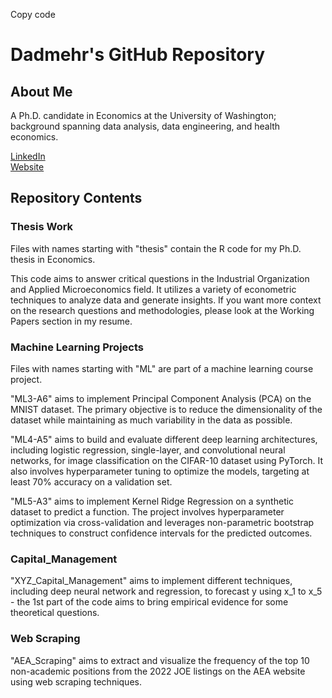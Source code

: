 Copy code
# Dadmehr's GitHub Repository

## About Me
A Ph.D. candidate in Economics at the University of Washington; background spanning data analysis, data engineering, and health economics.

[LinkedIn](https://www.linkedin.com/in/dadmehr-didgar/)  
[Website](https://www.sites.google.com/view/dadmehrdidgar)  

## Repository Contents

### Thesis Work
Files with names starting with "thesis" contain the R code for my Ph.D. thesis in Economics. 

This code aims to answer critical questions in the Industrial Organization and Applied Microeconomics field. It utilizes a variety of econometric techniques to analyze data and generate insights. If you want more context on the research questions and methodologies, please look at the Working Papers section in my resume.

### Machine Learning Projects
Files with names starting with "ML" are part of a machine learning course project.

"ML3-A6" aims to implement Principal Component Analysis (PCA) on the MNIST dataset. The primary objective is to reduce the dimensionality of the dataset while maintaining as much variability in the data as possible.

"ML4-A5" aims to build and evaluate different deep learning architectures, including logistic regression, single-layer, and convolutional neural networks, for image classification on the CIFAR-10 dataset using PyTorch. It also involves hyperparameter tuning to optimize the models, targeting at least 70% accuracy on a validation set.

"ML5-A3" aims to implement Kernel Ridge Regression on a synthetic dataset to predict a function. The project involves hyperparameter optimization via cross-validation and leverages non-parametric bootstrap techniques to construct confidence intervals for the predicted outcomes.

### Capital_Management
"XYZ_Capital_Management" aims to implement different techniques, including deep neural network and regression, to forecast y using x_1 to x_5 - the 1st part of the code aims to bring empirical evidence for some theoretical questions.


###  Web Scraping
"AEA_Scraping" aims to extract and visualize the frequency of the top 10 non-academic positions from the 2022 JOE listings on the AEA website using web scraping techniques.

